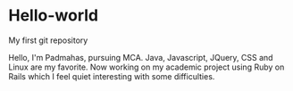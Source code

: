 # Hello-world
My first git repository

Hello, I'm Padmahas, pursuing MCA. Java, Javascript, JQuery, CSS and Linux are my favorite. Now working on my academic project using Ruby on Rails which I feel quiet interesting with some difficulties.
